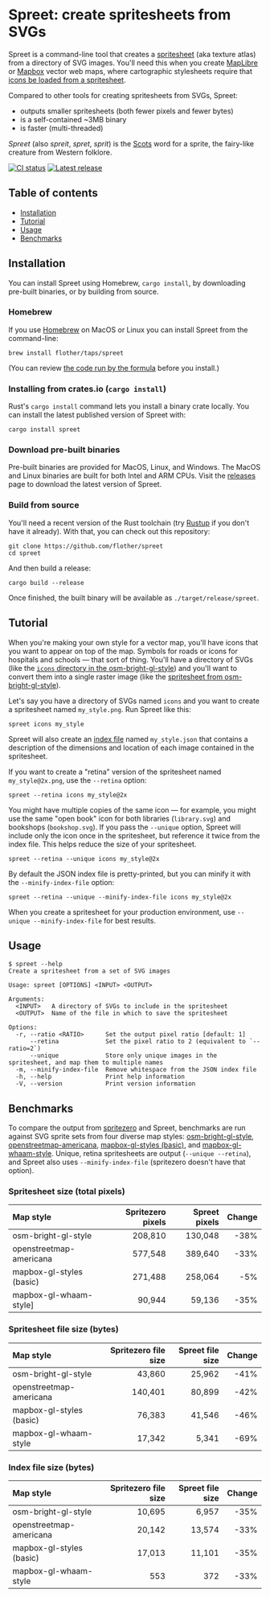 # Spreet: create spritesheets from SVGs

Spreet is a command-line tool that creates a [spritesheet](https://en.wikipedia.org/wiki/Spritesheet) (aka texture atlas) from a directory of SVG images. You'll need this when you create [MapLibre](https://maplibre.org/) or [Mapbox](https://docs.mapbox.com/) vector web maps, where cartographic stylesheets require that [icons be loaded from a spritesheet](https://maplibre.org/maplibre-gl-js-docs/style-spec/sprite/).

Compared to other tools for creating spritesheets from SVGs, Spreet:

- outputs smaller spritesheets (both fewer pixels and fewer bytes)
- is a self-contained ~3MB binary
- is faster (multi-threaded)

_Spreet_ (also _spreit_, _spret_, _sprit_) is the [Scots](https://en.wikipedia.org/wiki/Scots_language) word for a sprite, the fairy-like creature from Western folklore.

[![CI status](https://github.com/flother/spreet/actions/workflows/ci.yml/badge.svg)](https://github.com/flother/spreet/actions/workflows/ci.yml)
[![Latest release](https://img.shields.io/github/v/release/flother/spreet)](https://github.com/flother/spreet/releases)

## Table of contents

- [Installation](#installation)
- [Tutorial](#tutorial)
- [Usage](#usage)
- [Benchmarks](#benchmarks)

## Installation

You can install Spreet using Homebrew, `cargo install`, by downloading pre-built binaries, or by building from source.

### Homebrew

If you use [Homebrew](https://brew.sh/) on MacOS or Linux you can install Spreet from the command-line:

```
brew install flother/taps/spreet
```

(You can review [the code run by the formula](https://github.com/flother/homebrew-taps/blob/master/spreet.rb) before you install.)

### Installing from crates.io (`cargo install`)

Rust's `cargo install` command lets you install a binary crate locally. You can install the latest published version of Spreet with:

```
cargo install spreet
```

### Download pre-built binaries

Pre-built binaries are provided for MacOS, Linux, and Windows. The MacOS and Linux binaries are built for both Intel and ARM CPUs. Visit the [releases](https://github.com/flother/spreet/releases) page to download the latest version of Spreet.

### Build from source

You'll need a recent version of the Rust toolchain (try [Rustup](https://rustup.rs/) if you don't have it already). With that, you can check out this repository:

    git clone https://github.com/flother/spreet
    cd spreet

And then build a release:

    cargo build --release

Once finished, the built binary will be available as `./target/release/spreet`.

## Tutorial

When you're making your own style for a vector map, you'll have icons that you want to appear on top of the map. Symbols for roads or icons for hospitals and schools — that sort of thing. You'll have a directory of SVGs (like the [`icons` directory in the osm-bright-gl-style](https://github.com/openmaptiles/osm-bright-gl-style/tree/8af4769692d0f9219d0936711609d580b34bf365/icons)) and you'll want to convert them into a single raster image (like the [spritesheet from osm-bright-gl-style](https://github.com/openmaptiles/osm-bright-gl-style/blob/03a529f9040cfdfd3a30fb6760fc96d0ae41cf39/sprite%402x.png)).

Let's say you have a directory of SVGs named `icons` and you want to create a spritesheet named `my_style.png`. Run Spreet like this:

    spreet icons my_style

Spreet will also create an [index file](https://docs.mapbox.com/mapbox-gl-js/style-spec/sprite/#index-file) named `my_style.json` that contains a description of the dimensions and location of each image contained in the spritesheet.

If you want to create a "retina" version of the spritesheet named `my_style@2x.png`, use the `--retina` option:

    spreet --retina icons my_style@2x

You might have multiple copies of the same icon — for example, you might use the same "open book" icon for both libraries (`library.svg`) and bookshops (`bookshop.svg`). If you pass the `--unique` option, Spreet will include only the icon once in the spritesheet, but reference it twice from the index file. This helps reduce the size of your spritesheet.

    spreet --retina --unique icons my_style@2x

By default the JSON index file is pretty-printed, but you can minify it with the `--minify-index-file` option:

    spreet --retina --unique --minify-index-file icons my_style@2x

When you create a spritesheet for your production environment, use `--unique --minify-index-file` for best results.

## Usage

```
$ spreet --help
Create a spritesheet from a set of SVG images

Usage: spreet [OPTIONS] <INPUT> <OUTPUT>

Arguments:
  <INPUT>   A directory of SVGs to include in the spritesheet
  <OUTPUT>  Name of the file in which to save the spritesheet

Options:
  -r, --ratio <RATIO>      Set the output pixel ratio [default: 1]
      --retina             Set the pixel ratio to 2 (equivalent to `--ratio=2`)
      --unique             Store only unique images in the spritesheet, and map them to multiple names
  -m, --minify-index-file  Remove whitespace from the JSON index file
  -h, --help               Print help information
  -V, --version            Print version information
```

## Benchmarks

To compare the output from [spritezero](https://github.com/mapbox/spritezero-cli) and Spreet, benchmarks are run against SVG sprite sets from four diverse map styles: [osm-bright-gl-style](https://github.com/openmaptiles/osm-bright-gl-style), [openstreetmap-americana](https://github.com/ZeLonewolf/openstreetmap-americana), [mapbox-gl-styles (basic)](https://github.com/mapbox/mapbox-gl-styles), and [mapbox-gl-whaam-style](https://github.com/mapbox/mapbox-gl-whaam-style). Unique, retina spritesheets are output (`--unique --retina`), and Spreet also uses `--minify-index-file` (spritezero doesn't have that option).

### Spritesheet size (total pixels)

| Map style                | Spritezero pixels | Spreet pixels | Change |
| :----------------------- | ----------------: | ------------: | -----: |
| osm-bright-gl-style      |           208,810 |       130,048 |   -38% |
| openstreetmap-americana  |           577,548 |       389,640 |   -33% |
| mapbox-gl-styles (basic) |           271,488 |       258,064 |    -5% |
| mapbox-gl-whaam-style]   |            90,944 |        59,136 |   -35% |

### Spritesheet file size (bytes)

| Map style                | Spritezero file size | Spreet file size | Change |
| :----------------------- | -------------------: | ---------------: | -----: |
| osm-bright-gl-style      |               43,860 |           25,962 |   -41% |
| openstreetmap-americana  |              140,401 |           80,899 |   -42% |
| mapbox-gl-styles (basic) |               76,383 |           41,546 |   -46% |
| mapbox-gl-whaam-style    |               17,342 |            5,341 |   -69% |

### Index file size (bytes)

| Map style                | Spritezero file size | Spreet file size | Change |
| :----------------------- | -------------------: | ---------------: | -----: |
| osm-bright-gl-style      |               10,695 |            6,957 |   -35% |
| openstreetmap-americana  |               20,142 |           13,574 |   -33% |
| mapbox-gl-styles (basic) |               17,013 |           11,101 |   -35% |
| mapbox-gl-whaam-style    |                  553 |              372 |   -33% |
